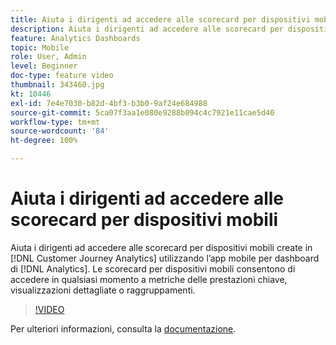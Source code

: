 ```yaml
---
title: Aiuta i dirigenti ad accedere alle scorecard per dispositivi mobili
description: Aiuta i dirigenti ad accedere alle scorecard per dispositivi mobili create in Customer Journey Analytics utilizzando l’app mobile per dashboard di Analytics.  Le scorecard per dispositivi mobili consentono di accedere in qualsiasi momento a metriche delle prestazioni chiave, visualizzazioni dettagliate o raggruppamenti.
feature: Analytics Dashboards
topic: Mobile
role: User, Admin
level: Beginner
doc-type: feature video
thumbnail: 343460.jpg
kt: 10446
exl-id: 7e4e7030-b82d-4bf3-b3b0-9af24e684988
source-git-commit: 5ca07f3aa1e080e9288b094c4c7921e11cae5d40
workflow-type: tm+mt
source-wordcount: '84'
ht-degree: 100%

---
```


# Aiuta i dirigenti ad accedere alle scorecard per dispositivi mobili

Aiuta i dirigenti ad accedere alle scorecard per dispositivi mobili create in [!DNL Customer Journey Analytics] utilizzando l’app mobile per dashboard di [!DNL Analytics].  Le scorecard per dispositivi mobili consentono di accedere in qualsiasi momento a metriche delle prestazioni chiave, visualizzazioni dettagliate o raggruppamenti.

>[!VIDEO](https://video.tv.adobe.com/v/343460/?quality=12&learn=on)

Per ulteriori informazioni, consulta la [documentazione](https://experienceleague.adobe.com/docs/analytics-platform/using/cja-dashboards/set-up-execs.html?lang=it).